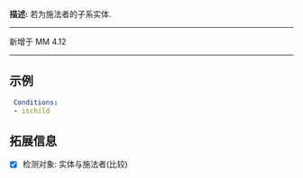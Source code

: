 **描述:** 若为施法者的子系实体.

---

新增于 MM 4.12

---

示例
---

```yaml
 Conditions:
 - ischild
```

拓展信息
---

- [x] 检测对象: 实体与施法者(比较)
